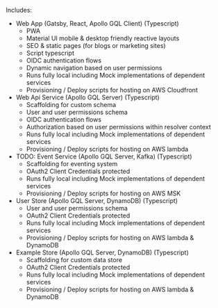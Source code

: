 Includes:
- Web App (Gatsby, React, Apollo GQL Client) (Typescript)
  - PWA
  - Material UI mobile & desktop friendly reactive layouts
  - SEO & static pages (for blogs or marketing sites)
  - Script typescript
  - OIDC authentication flows
  - Dynamic navigation based on user permissions
  - Runs fully local including Mock implementations of dependent services
  - Provisioning / Deploy scripts for hosting on AWS Cloudfront
- Web Api Service (Apollo GQL Server) (Typescript)
  - Scaffolding for custom schema
  - User and user permissions schema
  - OIDC authentication flows
  - Authorization based on user permissions within resolver context
  - Runs fully local including Mock implementations of dependent services
  - Provisioning / Deploy scripts for hosting on AWS lambda
- TODO: Event Service (Apollo GQL Server, Kafka) (Typescript) 
  - Scaffolding for eventing system
  - OAuth2 Client Credentials protected
  - Runs fully local including Mock implementations of dependent services
  - Provisioning / Deploy scripts for hosting on AWS MSK
- User Store (Apollo GQL Server, DynamoDB) (Typescript)
  - User and user permissions schema
  - OAuth2 Client Credentials protected
  - Runs fully local including Mock implementations of dependent services
  - Provisioning / Deploy scripts for hosting on AWS lambda & DynamoDB
- Example Store (Apollo GQL Server, DynamoDB) (Typescript)
  - Scaffolding for custom data store
  - OAuth2 Client Credentials protected
  - Runs fully local including Mock implementations of dependent services
  - Provisioning / Deploy scripts for hosting on AWS lambda & DynamoDB
